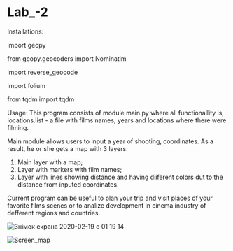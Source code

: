 # Lab_-2

Installations:

import geopy

from geopy.geocoders import Nominatim

import reverse_geocode

import folium

from tqdm import tqdm

Usage:
This program consists of module main.py where all functionallity is, locations.list - a file with films names, years and locations where there were filming.

Main module allows users to input a year of shooting, coordinates. As a result, he or she gets a map with 3 layers:
1. Main layer with a map;
2. Layer with markers with film names;
3. Layer with lines showing distance and having diiferent colors dut to the distance from inputed coordinates.

Current program can be useful to plan your trip and visit places of your favorite films scenes or to analize development in cinema industry of defferent regions and countries.

![Знімок екрана 2020-02-19 о 01 19 14](https://user-images.githubusercontent.com/60693273/74786671-f61ee700-52b5-11ea-8197-3d1a3b8759b9.png)


![Screen_map](https://user-images.githubusercontent.com/60693273/74784173-046a0480-52b0-11ea-9c48-d2cf5e6c609f.png)
